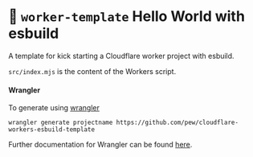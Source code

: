 # 👷 `worker-template` Hello World with esbuild

A template for kick starting a Cloudflare worker project with esbuild.

`src/index.mjs` is the content of the Workers script.

#### Wrangler

To generate using [wrangler](https://github.com/cloudflare/wrangler)

```
wrangler generate projectname https://github.com/pew/cloudflare-workers-esbuild-template
```

Further documentation for Wrangler can be found [here](https://developers.cloudflare.com/workers/tooling/wrangler).
